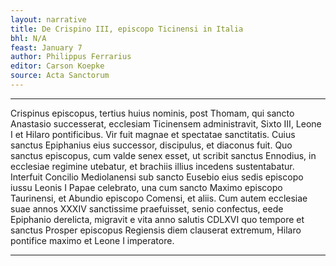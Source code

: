 ```yaml
---
layout: narrative
title: De Crispino III, episcopo Ticinensi in Italia
bhl: N/A
feast: January 7
author: Philippus Ferrarius
editor: Carson Koepke
source: Acta Sanctorum
---
```


---

Crispinus episcopus, tertius huius nominis, post Thomam, qui sancto Anastasio successerat, ecclesiam Ticinensem administravit, Sixto III, Leone I et Hilaro pontificibus. Vir fuit magnae et spectatae sanctitatis. Cuius sanctus Epiphanius eius successor, discipulus, et diaconus fuit. Quo sanctus episcopus, cum valde senex esset, ut scribit sanctus Ennodius, in ecclesiae regimine utebatur, et brachiis illius incedens sustentabatur. Interfuit Concilio Mediolanensi sub sancto Eusebio eius sedis episcopo iussu Leonis I Papae celebrato, una cum sancto Maximo episcopo Taurinensi, et Abundio episcopo Comensi, et aliis. Cum autem ecclesiae suae annos XXXIV sanctissime praefuisset, senio confectus, eede Epiphanio derelicta, migravit e vita anno salutis CDLXVI quo tempore et sanctus Prosper episcopus Regiensis diem clauserat extremum, Hilaro pontifice maximo et Leone I imperatore.

---

